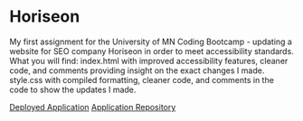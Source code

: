 # Horiseon
My first assignment for the University of MN Coding Bootcamp - updating a website for SEO company Horiseon in order to meet accessibility standards.
What you will find:
index.html with improved accessibility features, cleaner code, and comments providing insight on the exact changes I made.
style.css with compiled formatting, cleaner code, and comments in the code to show the updates I made.

[Deployed Application](https://mikeymousex.github.io/horiseon/)
[Application Repository](https://github.com/MikeyMousex/horiseon)